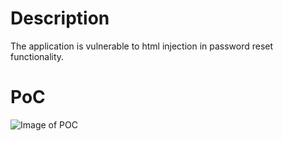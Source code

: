 # Description
The application is vulnerable to html injection in password reset functionality.

# PoC
![Image of POC](https://github.com/kajalNair/huntr/blob/html-injection/bounties/packagist/dolibarr/dolibarr/5/images/test.png)
